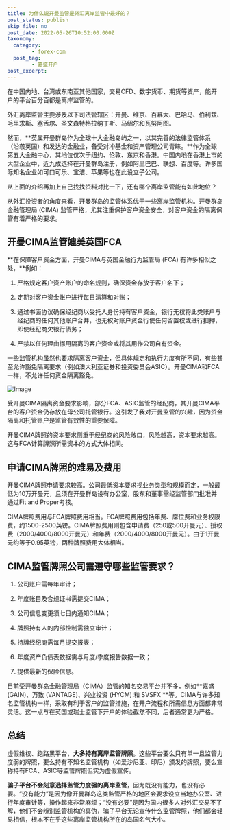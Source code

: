 ```yaml
---
title: 为什么说开曼监管是外汇离岸监管中最好的？
post_status: publish
skip_file: no
post_date: 2022-05-26T10:52:00.000Z
taxonomy:
  category:
        - forex-com
  post_tag:
        - 嘉盛开户
post_excerpt: 
---
```

在中国内地、台湾或东南亚其他国家，交易CFD、数字货币、期货等资产，能开户的平台百分百都是离岸监管的。

外汇离岸监管主要涉及以下司法管辖区：开曼、维京、百慕大、巴哈马、伯利兹、毛里求斯、塞舌尔、圣文森特格拉纳丁斯、马绍尔和瓦努阿图。

然而，**英属开曼群岛作为全球十大金融岛屿之一，以其完善的法律监管体系（沿袭英国）和发达的金融业，备受对冲基金和资产管理公司青睐。**作为全球第五大金融中心，其地位仅次于纽约、伦敦、东京和香港。中国内地在香港上市的大型企业中，近九成选择在开曼群岛注册，例如阿里巴巴、联想、百度等。许多国际知名企业如可口可乐、宝洁、苹果等也在此设立子公司。

从上面的介绍再加上自己找找资料对比一下，还有哪个离岸监管能有如此地位？

从外汇投资者的角度来看，开曼群岛的监管体系优于一些离岸监管机构。开曼群岛金融管理局 (CIMA) 监管严格，尤其注重保护客户资金安全，对客户资金的隔离保管有着严格的要求。

## 开曼CIMA监管媲美英国FCA

**在保障客户资金方面，开曼CIMA与英国金融行为监管局 (FCA) 有许多相似之处，**例如：

1. 严格规定客户资产账户的命名规则，确保资金存放于客户名下；

1. 定期对客户资金账户进行每日清算和对账；

1. 通过书面协议确保经纪商以受托人身份持有客户资金，银行无权将此类账户与经纪商的任何其他账户合并，也无权对账户资金行使任何留置权或进行扣押，即使经纪商欠银行债务；

1. 严禁以任何理由挪用隔离的客户资金或将其用作公司自有资金。

一些监管机构虽然也要求隔离客户资金，但具体规定和执行力度有所不同，有些甚至允许豁免隔离要求（例如澳大利亚证券和投资委员会ASIC）。开曼CIMA和FCA一样，不允许任何资金隔离豁免。

![Image](https://prod-files-secure.s3.us-west-2.amazonaws.com/39ed1227-6d7d-4570-be36-9ccd4a2c4241/bd849744-3fcb-4a37-8312-357962c8f065/image.png?X-Amz-Algorithm=AWS4-HMAC-SHA256&X-Amz-Content-Sha256=UNSIGNED-PAYLOAD&X-Amz-Credential=ASIAZI2LB466ZHEHLICQ%2F20250713%2Fus-west-2%2Fs3%2Faws4_request&X-Amz-Date=20250713T221339Z&X-Amz-Expires=3600&X-Amz-Security-Token=IQoJb3JpZ2luX2VjEAYaCXVzLXdlc3QtMiJGMEQCIC5Cbd%2FQ72uy7Xayui88WynJkFOi%2BqRvOOV3u8MZ6CoXAiBsmJquJogUbi7DzXrOk50ax8Cw7b3K7RJmYaJSv7jiWSr%2FAwgfEAAaDDYzNzQyMzE4MzgwNSIMNqjodftbDTHTIgrOKtwDNNSNyyIL7uqUFAjMC%2FUSGE36nl7lEl6O7G6uT58mogNqPI8oSFpYGWHUsmb8qn6jKJdCXoA0pakRhzj3a2pirIRE%2FUrr%2BWmK51b3cRSk%2Bsrsacvzv4N%2BfW36k3jk1S60W1vJZl3QBgKV03kt2CXS6tBQx2FJKMFwsffRryb3b630AMRSpx9dx750UWYoLejBZ5rB2fPa9epAdLB25SKehAGcXIPo3Vp72t79JNnpDTKQQepmJ2xk8E08vWAYKK5VIUp%2FQlwcWg9wj1oAOcEg9ytS6HQ0Lhes4cd10kkttS6j0unZSND2y%2B%2FX7hE5yitOaREse%2Fj6dtZmm2c9cnyJn2Y8KQD69zm00cHHZdxuJtctevFUS4l%2F3K4LIbvnRjhpNw5fYC%2Be15uqNeoVOMNoFF3NbbeL%2FRc5lz8%2B8MN8WXFGvE8qGGGINLxZSFWMQkjq7ytmxbzBMZi86HgUUcenhTCwnbgzt2HYTwqrU5r2%2BJqCEAY%2F471xjciqGJVMj%2BQ8Utvu5CJUBTfrMBqlCVDHnHHg%2B%2BXY93%2BjR9bHhFFhlNoV64NYlcUBEjTAmwzYAxS%2FHZzJ8IAtx5TjC%2FyBfg7xHwwlVLQHtXT145TMVIAcaxujln3SBb7HE4Q%2BSCgwqt3QwwY6pgHJ%2FXuCDK%2FiewiVc3Zbl2BgfB0jQke7r5cnm90yd8Hym%2BA2Vg1fil0ra%2FuTnFQbTP0IbFDExGBZbCxF8DIon69Y2KeU%2FPTUi1iI3NT1L9drQ5A3K%2F2dHRPeCF9lgKmiHMfj9KTywLZ9csU2C8aCKK9Uhp99Nt%2B7ZJtnit0nL61otp8Q%2BpQGgcHCToTI%2FH80I0WkeXsEc8JlF42Dfz05u9o2%2FY0BLcev&X-Amz-Signature=6fcf44646a84de78933e48ef1acaa950eebd793ed20edffe8548fc88d348ea26&X-Amz-SignedHeaders=host&x-amz-checksum-mode=ENABLED&x-id=GetObject)

受开曼CIMA隔离资金要求影响，部分FCA、ASIC监管的经纪商，其开曼CIMA平台的客户资金仍存放在母公司托管银行。这引发了我对开曼监管的兴趣，因为资金隔离和托管账户是监管有效性的重要保障。

开曼CIMA牌照的资本要求侧重于经纪商的风险敞口，风险越高，资本要求越高。这与FCA计算牌照所需资本的方式大体相同。

## **申请CIMA牌照的难易及费用**

开曼CIMA牌照申请要求较高。公司最低资本要求视业务类型和规模而定，一般最低为10万开曼元，且须在开曼群岛设有办公室，股东和董事需经监管部门批准并通过Fit and Proper考核。

CIMA牌照费用与FCA牌照费用相当。FCA牌照费用包括年费、席位费和业务权限费，约1500-2500英镑。CIMA牌照费用则包含申请费（250或500开曼元）、授权费（2000/4000/8000开曼元）和年费（2000/4000/8000开曼元）。由于1开曼元约等于0.95英镑，两种牌照费用大体相当。

## CIMA监管牌照公司需遵守哪些监管要求？

1. 公司账户需每年审计；

1. 年度账目及合规证书需提交CIMA；

1. 公司信息变更须七日内通知CIMA；

1. 牌照持有人的内部控制需独立审计；

1. 持牌经纪商需每月提交报表；

1. 年度资产负债表数据需与月度/季度报告数据一致；

1. 提供最新的保险信息。

目前受开曼群岛金融管理局（CIMA）监管的知名交易平台并不多，例如**嘉盛 (GAIN)、万致 (VANTAGE)、兴业投资 (HYCM) 和 SVSFX **等。CIMA与许多知名监管机构一样，采取有利于客户的监管措施，在开户流程和所需信息方面都非常灵活。这一点与在英国或瑞士监管下开户的体验截然不同，后者通常更为严格。

## 总结

虚假维权、跑路黑平台，**大多持有离岸监管牌照**。这些平台要么只有单一且监管力度弱的牌照，要么持有不知名监管机构（如爱沙尼亚、印尼）颁发的牌照，要么宣称持有FCA、ASIC等监管牌照但实为虚假宣传。

**骗子平台不会刻意选择监管力度强的离岸监管**，因为既没有能力，也没有必要。“没有能力”是因为像开曼群岛这类监管严格的地区会要求设立当地办公室、进行年度审计等，操作起来非常麻烦；“没有必要”是因为国内很多人对外汇交易不了解，他们不会辨别监管机构的真伪，骗子平台无论宣传什么监管牌照，他们都会轻易相信，根本不在乎这些离岸监管机构所在的岛国名气大小。
